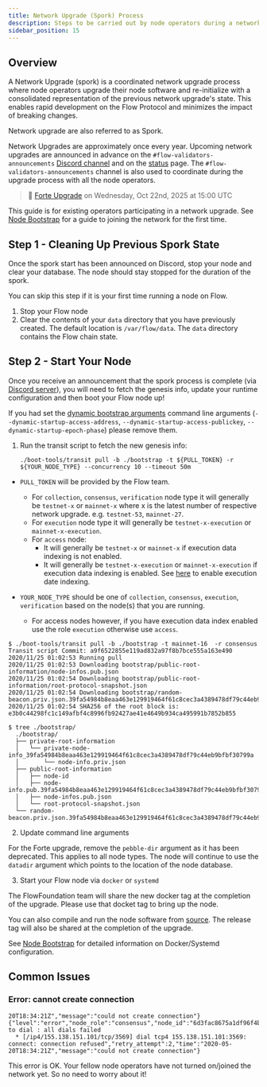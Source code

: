 ```yaml
---
title: Network Upgrade (Spork) Process
description: Steps to be carried out by node operators during a network upgrade.
sidebar_position: 15
---
```


## Overview

A Network Upgrade (spork) is a coordinated network upgrade process where node operators upgrade their node software and
re-initialize with a consolidated representation of the previous network upgrade's state. This enables rapid development
on the Flow Protocol and minimizes the impact of breaking changes.

Network upgrade are also referred to as Spork.

Network Upgrades are approximately once every year.
Upcoming network upgrades are announced in advance on the `#flow-validators-announcements` [Discord channel](https://discord.gg/flow) and on the [status](https://status.flow.com/) page.
The `#flow-validators-announcements` channel is also used to coordinate during the upgrade process with all the node operators.

> 📢 [Forte Upgrade](https://status.flow.com/incidents/x91d6t1x1qh4) on Wednesday, Oct 22nd, 2025 at 15:00 UTC

This guide is for existing operators participating in a network upgrade. See [Node Bootstrap](./node-bootstrap.md)
for a guide to joining the network for the first time.

## Step 1 - Cleaning Up Previous Spork State

Once the spork start has been announced on Discord, stop your node and clear your database. The node should stay stopped for the duration of the spork.

<Callout type="warning">
  You can skip this step if it is your first time running a node on Flow.
</Callout>

1. Stop your Flow node
2. Clear the contents of your `data` directory that you have previously created. The default location is `/var/flow/data`. The `data` directory contains the Flow chain state.

## Step 2 - Start Your Node

Once you receive an announcement that the spork process is complete (via [Discord server](https://discord.gg/flow)), you will need to fetch the genesis info, update your runtime configuration and then boot your Flow node up!

<Callout type="warning">

If you had set the [dynamic bootstrap arguments](https://developers.flow.com/protocol/node-ops/node-operation/protocol-state-bootstrap) command line arguments (`--dynamic-startup-access-address`, `--dynamic-startup-access-publickey`, `--dynamic-startup-epoch-phase`) please remove them.

</Callout>

1. Run the transit script to fetch the new genesis info:

   ```
   ./boot-tools/transit pull -b ./bootstrap -t ${PULL_TOKEN} -r ${YOUR_NODE_TYPE} --concurrency 10 --timeout 50m
   ```

- `PULL_TOKEN` will be provided by the Flow team.

  - For `collection`, `consensus`, `verification` node type it will generally be `testnet-x` or `mainnet-x` where x is the latest number of respective network upgrade. e.g. `testnet-53`, `mainnet-27`.
  - For `execution` node type it will generally be `testnet-x-execution` or `mainnet-x-execution`.
  - For `access` node:
    - It will generally be `testnet-x` or `mainnet-x` if execution data indexing is not enabled.
    - It will generally be `testnet-x-execution` or `mainnet-x-execution` if execution data indexing is enabled. See [here](../access-nodes/access-node-configuration-options.md) to enable execution date indexing.

- `YOUR_NODE_TYPE` should be one of `collection`, `consensus`, `execution`, `verification` based on the node(s) that you are running.
  - For access nodes however, if you have execution data index enabled use the role `execution` otherwise use `access`.

```shell Example
$ ./boot-tools/transit pull -b ./bootstrap -t mainnet-16  -r consensus
Transit script Commit: a9f6522855e119ad832a97f8b7bce555a163e490
2020/11/25 01:02:53 Running pull
2020/11/25 01:02:53 Downloading bootstrap/public-root-information/node-infos.pub.json
2020/11/25 01:02:54 Downloading bootstrap/public-root-information/root-protocol-snapshot.json
2020/11/25 01:02:54 Downloading bootstrap/random-beacon.priv.json.39fa54984b8eaa463e129919464f61c8cec3a4389478df79c44eb9bfbf30799a.enc
2020/11/25 01:02:54 SHA256 of the root block is: e3b0c44298fc1c149afbf4c8996fb92427ae41e4649b934ca495991b7852b855

$ tree ./bootstrap/
  ./bootstrap/
  ├── private-root-information
  │   └── private-node-info_39fa54984b8eaa463e129919464f61c8cec3a4389478df79c44eb9bfbf30799a
  │       └── node-info.priv.json
  ├── public-root-information
  │   ├── node-id
  │   ├── node-info.pub.39fa54984b8eaa463e129919464f61c8cec3a4389478df79c44eb9bfbf30799a.json
  │   ├── node-infos.pub.json
  │   └── root-protocol-snapshot.json
  └── random-beacon.priv.json.39fa54984b8eaa463e129919464f61c8cec3a4389478df79c44eb9bfbf30799a
```

2. Update command line arguments

For the Forte upgrade, remove the `pebble-dir` argument as it has been deprecated. This applies to all node types.
The node will continue to use the `datadir` argument which points to the location of the node database.


3. Start your Flow node via `docker` or `systemd`

The FlowFoundation team will share the new docker tag at the completion of the upgrade. Please use that docket tag to bring up the node.

You can also compile and run the node software from [source](https://github.com/onflow/flow-go). The release tag will also be shared at the completion of the upgrade.

See [Node Bootstrap](./node-bootstrap.md) for detailed information on Docker/Systemd configuration.

## Common Issues

### Error: cannot create connection

```shell
20T18:34:21Z","message":"could not create connection"}
{"level":"error","node_role":"consensus","node_id":"6d3fac8675a1df96f4bb7a27305ae531b6f4d0d2bc13a233e37bb07ab6b852dc","target":"QmVcSQaCdhmk1CMeMN7HTgGiUY1i2KqgVE2vvEmQXK4gAA","error":"failed to dial : all dials failed
  * [/ip4/155.138.151.101/tcp/3569] dial tcp4 155.138.151.101:3569: connect: connection refused","retry_attempt":2,"time":"2020-05-20T18:34:21Z","message":"could not create connection"}
```

This error is OK. Your fellow node operators have not turned on/joined the network yet. So no need to worry about it!
